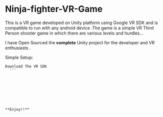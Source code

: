 # Ninja-fighter-VR-Game
This is a VR game developed on Unity platform using Google VR SDK and is compatible to run with any android device .The game is a simple VR Third Person shooter game in which there are various levels and hurdles...



I have Open Sourced the **complete** Unity project for the developer and VR enthusiasts .


Simple Setup:
  ```
  Download The VR SDK
    ```
   







**Enjoy!!**
